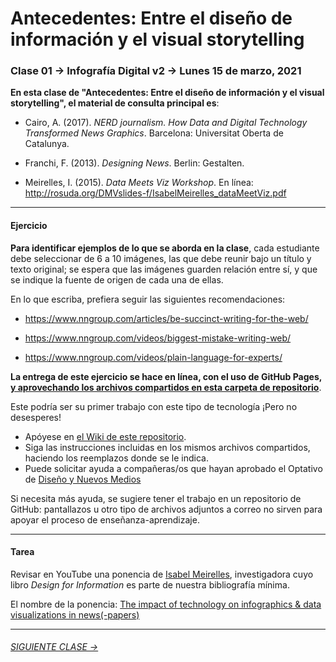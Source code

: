 # Antecedentes: Entre el diseño de información y el visual storytelling

### Clase 01 → Infografía Digital v2 → Lunes 15 de marzo, 2021

**En esta clase de "Antecedentes: Entre el diseño de información y el visual storytelling", el material de consulta principal es**:
 
- Cairo, A. (2017). *NERD journalism. How Data and Digital Technology Transformed News Graphics*. Barcelona: Universitat Oberta de Catalunya.

- Franchi, F. (2013). *Designing News*. Berlin: Gestalten.

- Meirelles, I. (2015). *Data Meets Viz Workshop*. En línea: http://rosuda.org/DMVslides-f/IsabelMeirelles_dataMeetViz.pdf

- - - - - - - 

#### Ejercicio

**Para identificar ejemplos de lo que se aborda en la clase**, cada estudiante debe seleccionar de 6 a 10 imágenes, las que debe reunir bajo un título y texto original; se espera que las imágenes guarden relación entre sí, y que se indique la fuente de origen de cada una de ellas.

En lo que escriba, prefiera seguir las siguientes recomendaciones: 

- https://www.nngroup.com/articles/be-succinct-writing-for-the-web/

- https://www.nngroup.com/videos/biggest-mistake-writing-web/

- https://www.nngroup.com/videos/plain-language-for-experts/


**La entrega de este ejercicio se hace en línea, con el uso de GitHub Pages, [y aprovechando los archivos compartidos en esta carpeta de repositorio](https://profesorfaco.github.io/dno075-2021/clase-01/)**.

Este podría ser su primer trabajo con este tipo de tecnología ¡Pero no desesperes! 

- Apóyese en [el Wiki de este repositorio](https://github.com/profesorfaco/dno075-2021/wiki). 
- Siga las instrucciones incluidas en los mismos archivos compartidos, haciendo los reemplazos donde se le indica. 
- Puede solicitar ayuda a compañeras/os que hayan aprobado el Optativo de [Diseño y Nuevos Medios](https://github.com/profesorfaco/dno037-2020/)

Si necesita más ayuda, se sugiere tener el trabajo en un repositorio de GitHub: pantallazos u otro tipo de archivos adjuntos a correo no sirven para apoyar el proceso de enseñanza-aprendizaje.

- - - - - - - 

#### Tarea

Revisar en YouTube una ponencia de [Isabel Meirelles](http://isabelmeirelles.com/), investigadora cuyo libro *Design for Information* es parte de nuestra bibliografía mínima.

El nombre de la ponencia: [The impact of technology on infographics & data visualizations in news(-papers)](https://youtu.be/Nb0HfCj1C7Q)

- - - - - - -

###### [SIGUIENTE CLASE →](https://github.com/profesorfaco/dno075-2021/tree/main/clase-02)
